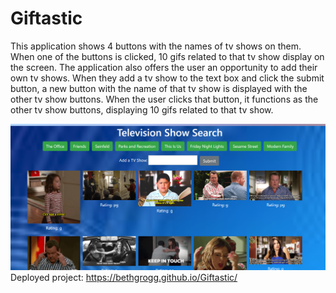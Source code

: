 # Giftastic

This application shows 4 buttons with the names of tv shows on them.  When one of the buttons is clicked, 10 gifs related to that tv show display on the screen.  The application also offers the user an opportunity to add their own tv shows.  When they add a tv show to the text box and click the submit button, a new button with the name of that tv show is displayed with the other tv show buttons.  When the user clicks that button, it functions as the other tv show buttons, displaying 10 gifs related to that tv show.

![Giftastic](/giftastic.png)
Deployed project: https://bethgrogg.github.io/Giftastic/